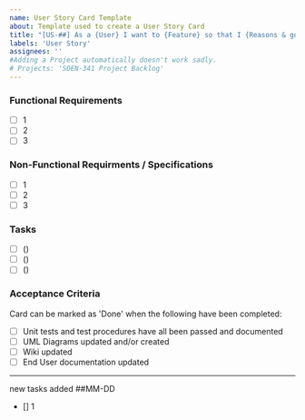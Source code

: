 ```yaml
---
name: User Story Card Template
about: Template used to create a User Story Card
title: "[US-##] As a {User} I want to {Feature} so that I {Reasons & goals of feature} [#]"
labels: 'User Story'
assignees: ''
#Adding a Project automatically doesn't work sadly.
# Projects: 'SOEN-341 Project Backlog'
---
```

<!-- Example USER STORY TITLE:
[US-01] As a FORUM USER I want to POST CAT PICTURES so that I CAN FARM UPDOOTS [3] -->

### **Functional Requirements**
<!-- Qualitative needs specified in a non-technical manner (aka *natural language*). -->
- [ ] 1 <!-- Example: User must be able to create account-->
- [ ] 2
- [ ] 3

### **Non-Functional Requirments / Specifications**
<!-- Quantitative PASS/FAIL performance metrics that must be met by the implementation. -->
- [ ] 1 <!-- Example: Page must load within 30 seconds -->
- [ ] 2
- [ ] 3

### **Tasks**
<!-- Break down of tasks required to complete this Feature. # of ideal hours go in the () -->
- [ ] () <!-- (# ideal hours) Name of task -->
- [ ] ()
- [ ] ()
<!-- (If a task is large/complex enough, an issue can be created and hyperlinked in the list above) -->

### **Acceptance Criteria**
Card can be marked as 'Done' when the following have been completed:
- [ ] Unit tests and test procedures have all been passed and documented
- [ ] UML Diagrams updated and/or created
- [ ] Wiki updated
- [ ] End User documentation updated

---
new tasks added ##MM-DD
- [] 1
